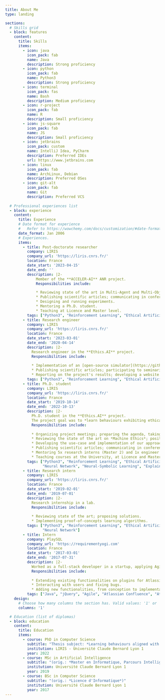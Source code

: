 ```yaml
---
title: About Me
type: landing

sections:
  # Skills grid
  - block: features
    content:
      title: Skills
      items:
        - icon: java
          icon_pack: fab
          name: Java
          description: Strong proficiency
        - icon: python
          icon_pack: fab
          name: Python3
          description: Strong proficiency
        - icon: terminal
          icon_pack: fas
          name: Bash
          description: Medium proficiency
        - icon: r-project
          icon_pack: fab
          name: R
          description: Small proficiency
        - icon: js-square
          icon_pack: fab
          name: JS
          description: Small proficiency
        - icon: jetbrains
          icon_pack: custom
          name: IntelliJ Idea, PyCharm
          description: Preferred IDEs
          url: https://www.jetbrains.com
        - icon: linux
          icon_pack: fab
          name: ArchLinux, Debian
          description: Preferred OSes
        - icon: git-alt
          icon_pack: fab
          name: Git
          description: Preferred VCS
    
  # Professional experiences list
  - block: experience
    content:
      title: Experience
      # Date format for experience
      #   Refer to https://wowchemy.com/docs/customization/#date-format
      date_format: Jan 2006
      # Experiences.
      items:
        - title: Post-doctorate researcher
          company: LIRIS
          company_url: 'https://liris.cnrs.fr/'
          location: France
          date_start: '2023-04-15'
          date_end: ''
          description: |2-
              Member of the **ACCELER-AI** ANR project.
              Responsibilities include:

              * Reviewing state of the art in Multi-Agent and Multi-Objective Reinforcement Learning.
              * Publishing scientific articles; communicating in conferences.
              * Designing and running experiments.
              * Mentoring a Ph.D. student.
              * Teaching at Licence and Master level.
          tags: ["Python3", "Reinforcement Learning", "Ethical Artificial Intelligence", "Multi-Agent System"]
        - title: Research engineer
          company: LIRIS
          company_url: 'https://liris.cnrs.fr/'
          location: France
          date_start: '2023-03-01'
          date_end: '2020-04-14'
          description: |2-
            Research engineer in the **Ethics.AI** project.
            Responsibilities include:
            
            * Implementation of an [open-source simulator](https://github.com/ethicsai/ethical-smart-grid/) of ethical Smart Grid.
            * Publishing scientific articles; participating to seminaries.
            * Reporting on the project's results; developing a website.
          tags: ["Python3", "Reinforcement Learning", "Ethical Artificial Intelligence", "Multi-Agent System"]
        - title: Ph.D. student
          company: LIRIS
          company_url: 'https://liris.cnrs.fr/'
          location: France
          date_start: '2019-10-14'
          date_end: '2022-10-13'
          description: |2-
            Ph.D. student in the **Ethics.AI** project.
            The project goal was to *learn behaviours exhibiting ethical values by co-construction with human or other artificial agents*.
            Responsibilities include:
            
            * Organizing project meetings; preparing the agenda, taking the minutes.
            * Reviewing the state of the art on *Machine Ethics*; positioning our approach.
            * Developing the use-case and implementation of our approach.
            * Publishing scientific articles; communicating in conferences and seminaries.
            * Mentoring 5x research interns (Master 2) and 1x engineer project (Master 1).
            * Teaching courses at the University, at Licence and Master level.
          tags: ["Python3", "Reinforcement Learning", "Ethical Artificial Intelligence", "Multi-Agent System", 
                 "Neural Network", "Neural-Symbolic Learning", "Explainable AI"]
        - title: Research intern
          company: LIRIS
          company_url: 'https://liris.cnrs.fr/'
          location: France
          date_start: '2019-02-01'
          date_end: '2019-07-01'
          description: |2-
            Research internship in a lab.
            Responsibilities include:
            
            * Reviewing state of the art; proposing solutions.
            * Implementing proof-of-concepts learning algorithms.
          tags: ["Python3", "Reinforcement Learning", "Ethical Artificial Intelligence", "Multi-Agent System", 
                 "Neural Network"]
        - title: Intern
          company: PlaySQL
          company_url: 'https://requirementyogi.com'
          location: France
          date_start: '2017-03-01'
          date_end: '2017-07-31'
          description: |2-
            Worked as a full-stack developer in a startup, applying Agile methodology within a small team.
            Responsibilities include:
            
            * Extending existing functionalities on plugins for Atlassian Confluence.
            * Interacting with users and fixing bugs.
            * Adding new functionalities, from conception to implementation.
          tags: ["Java", "jQuery", "Agile", "Atlassian Confluence", "Atlassian JIRA"]
    design:
      # Choose how many columns the section has. Valid values: '1' or '2'.
      columns: '1'

  # Education (list of diplomas)
  - block: education
    content:
      title: Education
      items:
        - course: PhD in Computer Science
          subtitle: "Thesis subject: *Learning behaviours aligned with moral values in a multi-agent system: guiding reinforcement learning with symbolic judgments*"
          institution: LIRIS - Université Claude Bernard Lyon 1
          year: 2022
        - course: MSc in Artificial Intelligence
          subtitle: "(orig.: *Master en Informatique, Parcours Intelligence Artificielle*)"
          institution: Université Claude Bernard Lyon 1
          year: 2019
        - course: BSc in Computer Science
          subtitle: "(orig.: *Licence d'Informatique*)"
          institution: Université Claude Bernard Lyon 1
          year: 2017
---
```

